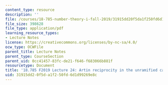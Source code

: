 ```yaml
---
content_type: resource
description: ''
file: /courses/18-785-number-theory-i-fall-2019/31915dd20f5da1f250fd6d1d99269e8c_MIT18_785F19_lec24.pdf
file_size: 398628
file_type: application/pdf
learning_resource_types:
- Lecture Notes
license: https://creativecommons.org/licenses/by-nc-sa/4.0/
ocw_type: OCWFile
parent_title: Lecture Notes
parent_type: CourseSection
parent_uid: 0cc41457-83fc-de21-f646-f683066b881f
resourcetype: Document
title: '18.785 F2019 Lecture 24: Artin reciprocity in the unramified case'
uid: 31915dd2-0f5d-a1f2-50fd-6d1d99269e8c
---
```

